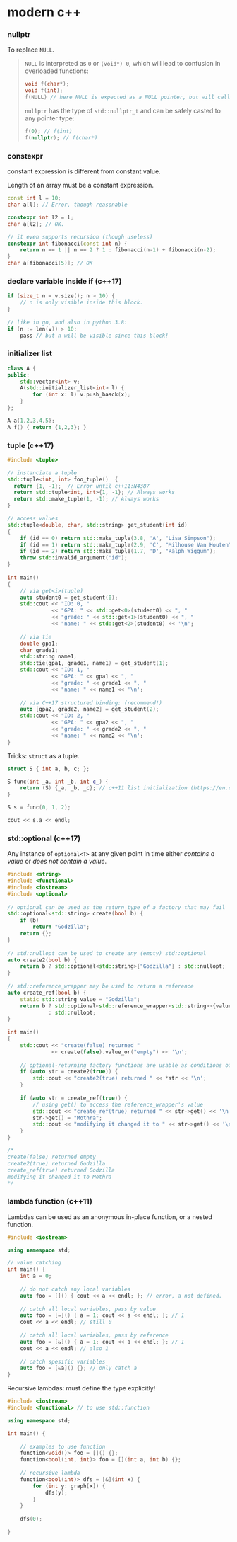 # modern c++

### nullptr

To replace `NULL`.

> `NULL` is interpreted as `0` or `(void*) 0`, which will lead to confusion in overloaded functions:
>
> ```c++
> void f(char*);
> void f(int);
> f(NULL) // here NULL is expected as a NULL pointer, but will call f(int)
> ```
>
> `nullptr` has the type of `std::nullptr_t` and can be safely casted to any pointer type:
>
> ```c++
> f(0); // f(int)
> f(nullptr); // f(char*)
> ```



### constexpr

constant expression is different from constant value. 

Length of an array must be a constant expression.

```cpp
const int l = 10;
char a[l]; // Error, though reasonable

constexpr int l2 = l;
char a[l2]; // OK.

// it even supports recursion (though useless)
constexpr int fibonacci(const int n) {
    return n == 1 || n == 2 ? 1 : fibonacci(n-1) + fibonacci(n-2);
}
char a[fibonacci(5)]; // OK
```



### declare variable inside if (c++17)

```cpp
if (size_t n = v.size(); n > 10) {
    // n is only visible inside this block.
}
    
// like in go, and also in python 3.8:
if (n := len(v)) > 10:
	pass // but n will be visible since this block!
```



### initializer list

```cpp
class A {
public:
    std::vector<int> v;
    A(std::initializer_list<int> l) {
        for (int x: l) v.push_basck(x);
    }
};

A a{1,2,3,4,5};
A f() { return {1,2,3}; }
```





### tuple (c++17)

```cpp
#include <tuple>

// instanciate a tuple
std::tuple<int, int> foo_tuple()  {
  return {1, -1};  // Error until c++11:N4387
  return std::tuple<int, int>{1, -1}; // Always works
  return std::make_tuple(1, -1); // Always works
}

// access values
std::tuple<double, char, std::string> get_student(int id)
{
    if (id == 0) return std::make_tuple(3.8, 'A', "Lisa Simpson");
    if (id == 1) return std::make_tuple(2.9, 'C', "Milhouse Van Houten");
    if (id == 2) return std::make_tuple(1.7, 'D', "Ralph Wiggum");
    throw std::invalid_argument("id");
}
 
int main()
{
    // via get<i>(tuple)
    auto student0 = get_student(0);
    std::cout << "ID: 0, "
              << "GPA: " << std::get<0>(student0) << ", "
              << "grade: " << std::get<1>(student0) << ", "
              << "name: " << std::get<2>(student0) << '\n';
 	
    // via tie
    double gpa1;
    char grade1;
    std::string name1;
    std::tie(gpa1, grade1, name1) = get_student(1);
    std::cout << "ID: 1, "
              << "GPA: " << gpa1 << ", "
              << "grade: " << grade1 << ", "
              << "name: " << name1 << '\n';
 
    // via C++17 structured binding: (recommend!)
    auto [gpa2, grade2, name2] = get_student(2);
    std::cout << "ID: 2, "
              << "GPA: " << gpa2 << ", "
              << "grade: " << grade2 << ", "
              << "name: " << name2 << '\n';
}
```

Tricks: `struct` as a tuple.

```c++
struct S { int a, b, c; };

S func(int _a, int _b, int c_) {
    return (S) {_a, _b, _c}; // c++11 list initialization (https://en.cppreference.com/w/cpp/language/list_initialization)
}

S s = func(0, 1, 2);

cout << s.a << endl;
```



### std::optional (c++17)

Any instance of `optional<T>` at any given point in time either *contains a value* or *does not contain a value*.

```c++
#include <string>
#include <functional>
#include <iostream>
#include <optional>
 
// optional can be used as the return type of a factory that may fail
std::optional<std::string> create(bool b) {
    if (b)
        return "Godzilla";
    return {};
}
 
// std::nullopt can be used to create any (empty) std::optional
auto create2(bool b) {
    return b ? std::optional<std::string>{"Godzilla"} : std::nullopt;
}
 
// std::reference_wrapper may be used to return a reference
auto create_ref(bool b) {
    static std::string value = "Godzilla";
    return b ? std::optional<std::reference_wrapper<std::string>>{value}
             : std::nullopt;
}
 
int main()
{
    std::cout << "create(false) returned "
              << create(false).value_or("empty") << '\n';
 
    // optional-returning factory functions are usable as conditions of while and if
    if (auto str = create2(true)) {
        std::cout << "create2(true) returned " << *str << '\n';
    }
 
    if (auto str = create_ref(true)) {
        // using get() to access the reference_wrapper's value
        std::cout << "create_ref(true) returned " << str->get() << '\n';
        str->get() = "Mothra";
        std::cout << "modifying it changed it to " << str->get() << '\n';
    }
}

/*
create(false) returned empty
create2(true) returned Godzilla
create_ref(true) returned Godzilla
modifying it changed it to Mothra
*/
```



### lambda function (c++11)

Lambdas can be used as an anonymous in-place function, or a nested function.

```cpp
#include <iostream>

using namespace std;

// value catching
int main() {
    int a = 0;
    
    // do not catch any local variables
    auto foo = []() { cout << a << endl; }; // error, a not defined.
    
    // catch all local variables, pass by value
    auto foo = [=]() { a = 1; cout << a << endl; }; // 1
    cout << a << endl; // still 0
    
    // catch all local variables, pass by reference
    auto foo = [&]() { a = 1; cout << a << endl; }; // 1
    cout << a << endl; // also 1
    
    // catch spesific variables
    auto foo = [&a]() {}; // only catch a
}
```

Recursive lambdas: must define the type explicitly!

```cpp
#include <iostream>
#include <functional> // to use std::function

using namespace std;

int main() {
    
    // examples to use function
    function<void()> foo = []() {};
    function<bool(int, int)> foo = [](int a, int b) {};
    
    // recursive lambda
    function<bool(int)> dfs = [&](int x) {
        for (int y: graph[x]) {
            dfs(y);
        }
    }
    
    dfs(0);
    
}
```

